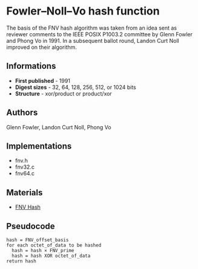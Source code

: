 # Fowler–Noll–Vo hash function

The basis of the FNV hash algorithm was taken from an idea sent as reviewer comments to the IEEE POSIX P1003.2 committee by Glenn Fowler and Phong Vo in 1991. In a subsequent ballot round, Landon Curt Noll improved on their algorithm.

## Informations

* __First published__ - 1991
* __Digest sizes__ - 32, 64, 128, 256, 512, or 1024 bits
* __Structure__ - xor/product or product/xor

## Authors

Glenn Fowler, Landon Curt Noll, Phong Vo

## Implementations

- fnv.h
- fnv32.c
- fnv64.c

## Materials

- [FNV Hash](http://www.isthe.com/chongo/tech/comp/fnv/index.html)

## Pseudocode

```
hash = FNV_offset_basis
for each octet_of_data to be hashed
  hash = hash × FNV_prime
  hash = hash XOR octet_of_data
return hash
```